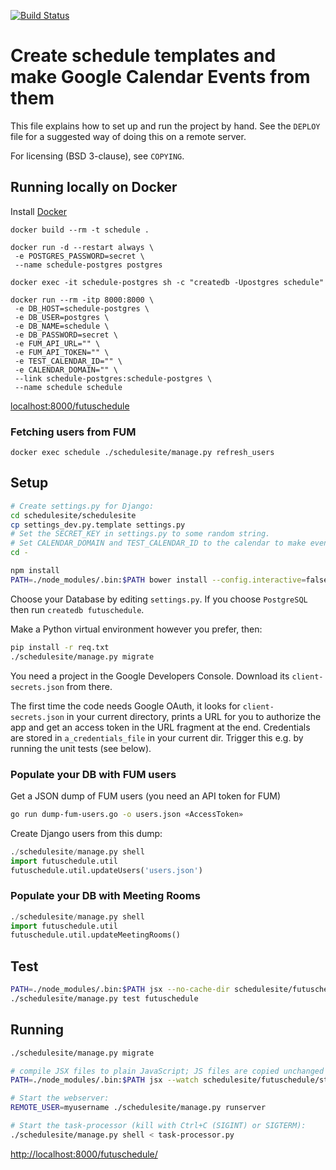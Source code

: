 [![Build Status](https://travis-ci.org/futurice/schedule.svg?branch=master)](https://travis-ci.org/futurice/schedule)

# Create schedule templates and make Google Calendar Events from them

This file explains how to set up and run the project by hand.
See the `DEPLOY` file for a suggested way of doing this on a remote server.

For licensing (BSD 3-clause), see `COPYING`.

## Running locally on Docker

Install [Docker](https://www.docker.com/)
```
docker build --rm -t schedule .
```

```
docker run -d --restart always \
 -e POSTGRES_PASSWORD=secret \
 --name schedule-postgres postgres
```
```
docker exec -it schedule-postgres sh -c "createdb -Upostgres schedule"
```
```
docker run --rm -itp 8000:8000 \
 -e DB_HOST=schedule-postgres \
 -e DB_USER=postgres \
 -e DB_NAME=schedule \
 -e DB_PASSWORD=secret \
 -e FUM_API_URL="" \
 -e FUM_API_TOKEN="" \
 -e TEST_CALENDAR_ID="" \
 -e CALENDAR_DOMAIN="" \
 --link schedule-postgres:schedule-postgres \
 --name schedule schedule
```
[localhost:8000/futuschedule](localhost:8000/futuschedule)
### Fetching users from FUM
```
docker exec schedule ./schedulesite/manage.py refresh_users
```

## Setup
```bash
# Create settings.py for Django:
cd schedulesite/schedulesite
cp settings_dev.py.template settings.py
# Set the SECRET_KEY in settings.py to some random string.
# Set CALENDAR_DOMAIN and TEST_CALENDAR_ID to the calendar to make events on.
cd -

npm install
PATH=./node_modules/.bin:$PATH bower install --config.interactive=false
```

Choose your Database by editing `settings.py`.
If you choose `PostgreSQL` then run `createdb futuschedule`.

Make a Python virtual environment however you prefer, then:
```bash
pip install -r req.txt
./schedulesite/manage.py migrate
```

You need a project in the Google Developers Console. Download its
`client-secrets.json` from there.

The first time the code needs Google OAuth, it looks for `client-secrets.json`
in your current directory, prints a URL for you to authorize the app and get
an access token in the URL fragment at the end.
Credentials are stored in `a_credentials_file` in your current dir.
Trigger this e.g. by running the unit tests (see below).

### Populate your DB with FUM users

Get a JSON dump of FUM users (you need an API token for FUM)
```bash
go run dump-fum-users.go -o users.json «AccessToken»
```

Create Django users from this dump:
```python
./schedulesite/manage.py shell
import futuschedule.util
futuschedule.util.updateUsers('users.json')
```

### Populate your DB with Meeting Rooms
```python
./schedulesite/manage.py shell
import futuschedule.util
futuschedule.util.updateMeetingRooms()
```


## Test
```bash
PATH=./node_modules/.bin:$PATH jsx --no-cache-dir schedulesite/futuschedule/static/futuschedule/js/src schedulesite/futuschedule/static/futuschedule/js/build
./schedulesite/manage.py test futuschedule
```


## Running

```bash
./schedulesite/manage.py migrate

# compile JSX files to plain JavaScript; JS files are copied unchanged
PATH=./node_modules/.bin:$PATH jsx --watch schedulesite/futuschedule/static/futuschedule/js/src schedulesite/futuschedule/static/futuschedule/js/build

# Start the webserver:
REMOTE_USER=myusername ./schedulesite/manage.py runserver

# Start the task-processor (kill with Ctrl+C (SIGINT) or SIGTERM):
./schedulesite/manage.py shell < task-processor.py
```

[http://localhost:8000/futuschedule/](http://localhost:8000/futuschedule/)
